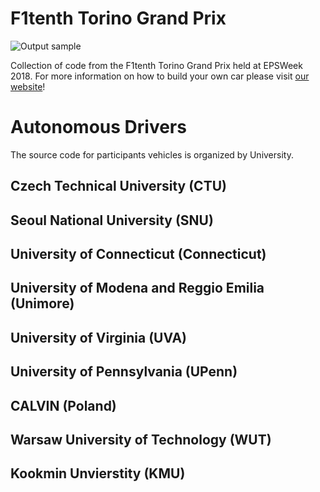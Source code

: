 # F1tenth Torino Grand Prix
![Output sample](/Assets/f110porto.gif)

Collection of code from the F1tenth Torino Grand Prix held at EPSWeek 2018. For more information on how to build your own car please visit [our website](http://f1tenth.org)!

# Autonomous Drivers
The source code for participants vehicles is organized by University. 

## Czech Technical University (CTU)

## Seoul National University (SNU)

## University of Connecticut (Connecticut)

## University of Modena and Reggio Emilia (Unimore)

## University of Virginia (UVA)

## University of Pennsylvania (UPenn)

## CALVIN (Poland)

## Warsaw University of Technology (WUT)

## Kookmin Unvierstity (KMU)
